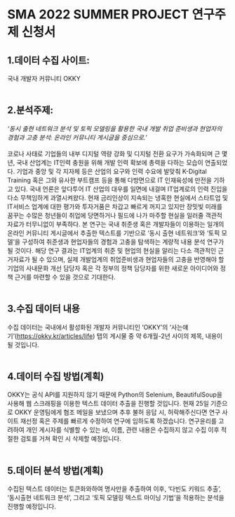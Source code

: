 # SMA 2022 SUMMER PROJECT 연구주제 신청서

## 1.데이터 수집 사이트: <br>
국내 개발자 커뮤니티 OKKY
<br><br>

## 2.분석주제: 
*‘동시 출현 네트워크 분석 및 토픽 모델링을 활용한 국내 개발 취업 준비생과 현업자의 경험과 고충 분석: 온라인 커뮤니티 게시글을 중심으로.’*
<br><br>
코로나 사태로 기업들의 내부 디지털 역량 강화 및 디지털 전환 요구가 가속화되며 근 몇 년, 국내 산업계는 IT인력 충원을 위해 개발 인력 확보에 총력을 다하는 모습이 연출되었다. 기업과 중앙 및 각 지자체 등은 산업의 요구와 인력 수요에 발맞춰 K-Digital Training 혹은 그와 유사한 부트캠프 등을 통해 다방면으로 IT 인재육성에 만전을 기하고 있다. 국내 언론은 앞다투어 IT 산업의 대우를 일면에 내걸며 IT업계로의 인력 진입을 다소 무책임하게 과열시켜왔다. 현재 금리인상이 지속되는 냉혹한 현실에서 스타트업 및 IT서비스 업계에 대한 평가와 투자거품은 차갑고 빠르게 꺼지고 있지만 장밋빛 미래를 꿈꾸는 수많은 청년들이 취업에 당면하거나 필드에 나가 마주할 현실을 일러줄 객관적 자료가 터무니없이 부족하다. 본 연구는 국내 취준생 혹은 개발자들이 이용하는 일개의 온라인 커뮤니티 게시글에서 추출한 텍스트를 기반으로 ‘동시 출현 네트워크’와 ‘토픽 모델’을 구성하여 취준생과 현업자들의 경험과 고충을 탐색하는 계량적 내용 분석 연구가 될 것이다. 해당 연구 결과는 IT업계의 취준 및 현업의 현실을 알리는 다소 객관적인 근거자료가 될 수 있으며, 실제 개발업계의 취업준비생과 현업자들의 고충을 반영해야 할 기업의 사내문화 개선 담당자 혹은 각 정부의 정책 담당자를 위한 새로운 아이디어와 정책 근거를 마련할 수 있을 것으로 기대한다. 
<br><br>


## 3.수집 데이터 내용
수집 데이터는 국내에서 활성화된 개발자 커뮤니티인 ‘OKKY’의 ‘사는얘기’(https://okky.kr/articles/life) 탭의 게시물 중 약 6개월-2년 사이의 제목, 내용이 될 것입니다.
<br><br>

## 4.데이터 수집 방법(계획)
OKKY는 공식 API를 지원하지 않기 때문에 Python의 Selenium, BeautifulSoup을 사용해 웹 스크래핑을 이용한 텍스트 데이터 추출을 진행할 것입니다. 현재 25일 기준으로 OKKY 운영팀에게 협조 메일을 보냈으며 추후 불허 응답 시, 허락해주신다면 연구 사이트 재선정 혹은 주제를 빠르게 수정하여 연구에 임하도록 하겠습니다. 연구윤리를 고려하여 개인 게시자를 식별할 수 있는 id, 이름, 관련 내용은 수집하지 않고 수집 이후 적절한 검토를 거쳐 확인 시 삭제할 예정입니다.
<br><br>
## 5.데이터 분석 방법(계획)
수집된 텍스트 데이터는 토큰화와하여 명사만을 추출하여 이후, ‘다빈도 키워드 추출’, ‘동시출현 네트워크 분석’, 그리고 ‘토픽 모델링 텍스트 마이닝 기법’을 적용하는 분석을 진행할 예정입니다.
